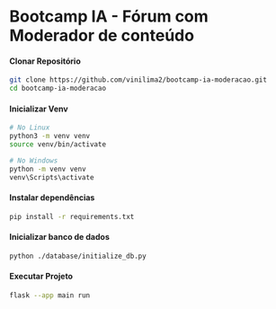 # Bootcamp IA - Fórum com Moderador de conteúdo

#### Clonar Repositório
```bash
git clone https://github.com/vinilima2/bootcamp-ia-moderacao.git
cd bootcamp-ia-moderacao
```

#### Inicializar Venv
```bash
# No Linux
python3 -m venv venv
source venv/bin/activate
```

```bash
# No Windows
python -m venv venv
venv\Scripts\activate
```

#### Instalar dependências
```bash
pip install -r requirements.txt
```

#### Inicializar banco de dados
```bash
python ./database/initialize_db.py
```

#### Executar Projeto
```bash
flask --app main run
```
